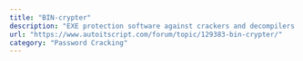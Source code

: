 ```yaml
---
title: "BIN-crypter"
description: "EXE protection software against crackers and decompilers."
url: "https://www.autoitscript.com/forum/topic/129383-bin-crypter/"
category: "Password Cracking"
---
```

